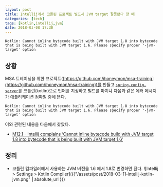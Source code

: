 ```yaml
---
layout: post
title: Intellij에서 코틀린 프로젝트 빌드시 JVM target 잘못됐다 할 때
categories: [tech]
tags: [kotlin,intellij,jvm]
date: 2018-03-08 17:30
---
```


```
Kotlin: Cannot inline bytecode built with JVM target 1.8 into bytecode that is being built with JVM target 1.6. Please specify proper '-jvm-target' option
```

## 상황
MSA 트레이닝을 위한 프로젝트([https://github.com/ihoneymon/msa-training](https://github.com/ihoneymon/msa-training))를 만들고 [``spring-config-server``](https://github.com/ihoneymon/msa-training/config-server)를 코틀린(kotlin)으로 언어를 지정하고 빌드를 마치니 다음과 같은 에러 메시지가 애플리케이션 컴파일 중에 뜬다.

```
Kotlin: Cannot inline bytecode built with JVM target 1.8 into bytecode that is being built with JVM target 1.6. Please specify proper '-jvm-target' option
```

이와 관련된 내용을 다음에서 찾았다.

* [M12.1 - Intellij complains ‘Cannot inline bytecode build with JVM target 1.8 into bytecode that is being built with JVM target 1.6’](https://discourse.corda.net/t/m12-1-intellij-complains-cannot-inline-bytecode-build-with-jvm-target-1-8-into-bytecode-that-is-being-built-with-jvm-target-1-6/1249/4)

## 정리
* 코틀린 컴파일러에서 사용하는 JVM 버전을 1.6 에서 1.8로 변경하면 된다.
![Intellij > Settings > Kotlin Compiler]({{"/assets/post/2018-03-11-intellij-kotlin-jvm.png" | absolute_url }})
